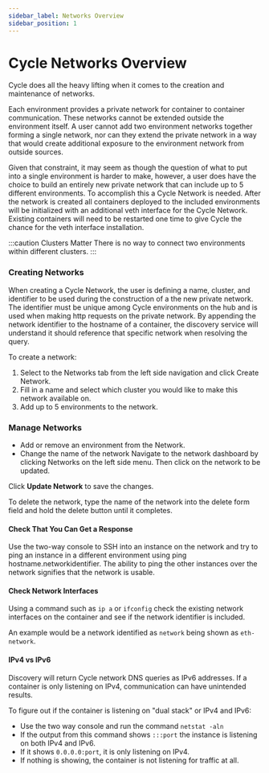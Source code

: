```yaml
---
sidebar_label: Networks Overview
sidebar_position: 1
---
```


# Cycle Networks Overview
Cycle does all the heavy lifting when it comes to the creation and maintenance of networks.

Each environment provides a private network for container to container communication.  These networks cannot be extended outside the environment itself.  A user cannot add two environment networks together forming a single network, nor can they extend the private network in a way that would create additional exposure to the environment network from outside sources.

Given that constraint, it may seem as though the question of what to put into a single environment is harder to make, however, a user does have the choice to build an entirely new private network that can include up to 5 different environments.  To accomplish this a Cycle Network is needed.  After the network is created all containers deployed to the included environments will be initialized with an additional veth interface for the Cycle Network.  Existing containers will need to be restarted one time to give Cycle the chance for the veth interface installation.    

:::caution Clusters Matter
There is no way to connect two environments within different clusters. 
:::

### Creating Networks
When creating a Cycle Network, the user is defining a name, cluster, and identifier to be used during the construction of a the new private network.  The identifier must be unique among Cycle environments on the hub and is used when making http requests on the private network.  By appending the network identifier to the hostname of a container, the discovery service will understand it should reference that specific network when resolving the query. 

To create a network:
1. Select to the Networks tab from the left side navigation and click Create Network.
2. Fill in a name and select which cluster you would like to make this network available on.
3. Add up to 5 environments to the network.


### Manage Networks
* Add or remove an environment from the Network.
* Change the name of the network
Navigate to the network dashboard by clicking Networks on the left side menu. Then click on the network to be updated. 

Click **Update Network** to save the changes.

To delete the network, type the name of the network into the delete form field and hold the delete button until it completes.

#### Check That You Can Get a Response
Use the two-way console to SSH into an instance on the network and try to ping an instance in a different environment using ping hostname.networkidentifier. The ability to ping the other instances over the network signifies that the network is usable. 

#### Check Network Interfaces
Using a command such as ```ip a``` or ```ifconfig``` check the existing network interfaces on the container and see if the network identifier is included.  

An example would be a network identified as `network` being shown as ```eth-network```.

#### IPv4 vs IPv6
Discovery will return Cycle network DNS queries as IPv6 addresses.  If a container is only listening on IPv4, communication can have unintended results.   

To figure out if the container is listening on "dual stack" or IPv4 and IPv6:

* Use the two way console and run the command ```netstat -aln```
* If the output from this command shows `:::port` the instance is listening on both IPv4 and IPv6.
* If it shows `0.0.0.0:port`, it is only listening on IPv4.
* If nothing is showing, the container is not listening for traffic at all.
